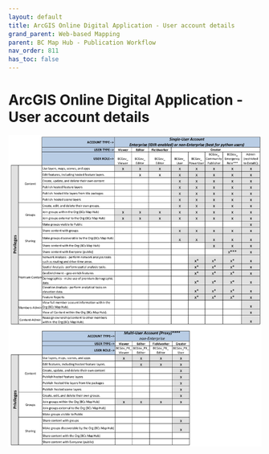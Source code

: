 ```yaml
---
layout: default
title: ArcGIS Online Digital Application - User account details
grand_parent: Web-based Mapping
parent: BC Map Hub - Publication Workflow
nav_order: 811
has_toc: false
---
```


#  ArcGIS Online Digital Application - User account details

![Single and Multi User account details](images/user_details.jpg)
